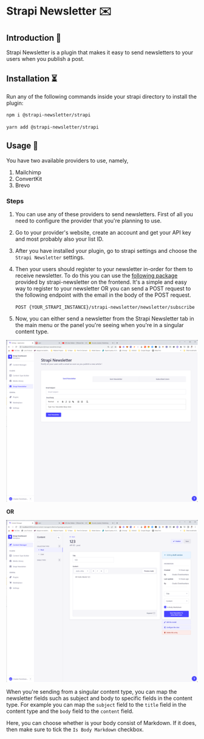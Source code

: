 # Strapi Newsletter ✉️

## Introduction 📖

Strapi Newsletter is a plugin that makes it easy to send newsletters to your users when you publish a post.

## Installation ⏳

Run any of the following commands inside your strapi directory to install the plugin:

```
npm i @strapi-newsletter/strapi

yarn add @strapi-newsletter/strapi
```

## Usage 💄

You have two available providers to use, namely,

1. Mailchimp
2. ConvertKit
3. Brevo

### Steps

1. You can use any of these providers to send newsletters. First of all you need to configure the provider that you're planning to use.

2. Go to your provider's website, create an account and get your API key and most probably also your list ID.

3. After you have installed your plugin, go to strapi settings and choose the `Strapi Newsletter` settings.

4. Then your users should register to your newsletter in-order for them to receive newsletter. To do this you can use the [following package](https://npmjs.com/package/@strapi-newsletter/react) provided by strapi-newsletter on the frontend. It's a simple and easy way to register to your newsletter OR you can send a POST request to the following endpoint with the email in the body of the POST request.

   `POST {YOUR_STRAPI_INSTANCE}/strapi-newsletter/newsletter/subscribe`

5. Now, you can either send a newsletter from the Strapi Newsletter tab in the main menu or the panel you're seeing when you're in a singular content type.

![Strapi Newsletter Admin](/images/strapi-newsletter-admin.png)

**OR**

![Strapi Newsletter Singular Content Type](/images/strapi-newsletter-singular.png)

When you're sending from a singular content type, you can map the newsletter fields such as subject and body to specific fields in the content type. For example you can map the `subject` field to the `title` field in the content type and the `body` field to the `content` field.

Here, you can choose whether is your body consist of Markdown. If it does, then make sure to tick the `Is Body Markdown` checkbox.
